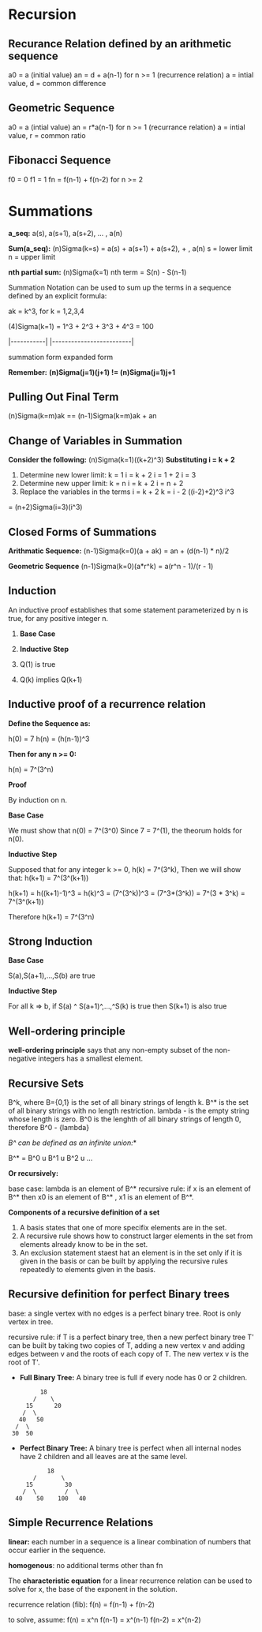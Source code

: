 # Recursion

## Recurance Relation defined by an arithmetic sequence
a0 = a (initial value)
an = d + a(n-1) for n >= 1 (recurrence relation)
a = intial value, d = common difference

## Geometric Sequence
a0 = a (intial value)
an = r*a(n-1) for n >= 1 (recurrance relation)
a = intial value, r = common ratio

## Fibonacci Sequence
f0 = 0
f1 = 1
fn = f(n-1) + f(n-2) for n >= 2

# Summations

**a_seq:**
a(s), a(s+1), a(s+2), ... , a(n)

**Sum(a_seq):**
(n)Sigma(k=s) = a(s) + a(s+1) + a(s+2), + , a(n)
s = lower limit
n = upper limit

**nth partial sum:**
(n)Sigma(k=1)
nth term = S(n) - S(n-1)

Summation Notation can be used to sum up the terms in a sequence defined by an explicit formula:

ak = k^3, for k = 1,2,3,4

(4)Sigma(k=1) = 1^3 + 2^3 + 3^3 + 4^3 = 100

|-----------|   |-------------------------|

summation form      expanded form

**Remember:**
**(n)Sigma(j=1)(j+1) != (n)Sigma(j=1)j+1**

## Pulling Out Final Term

(n)Sigma(k=m)ak == (n-1)Sigma(k=m)ak + an

## Change of Variables in Summation

**Consider the following:**
(n)Sigma(k=1)((k+2)^3)
**Substituting i = k + 2**
1. Determine new lower limit:
    k = 1
    i = k + 2
    i = 1 + 2
    i = 3
2. Determine new upper limit:
    k = n
    i = k + 2
    i = n + 2
3. Replace the variables in the terms
    i = k + 2
    k = i - 2
    ((i-2)+2)^3
    i^3

= (n+2)Sigma(i=3)(i^3)

## Closed Forms of Summations

**Arithmatic Sequence:**
(n-1)Sigma(k=0)(a + ak) = an + (d(n-1) * n)/2

**Geometric Sequence**
(n-1)Sigma(k=0)(a*r^k) = a(r^n - 1)/(r - 1)

## Induction

An inductive proof establishes that some statement parameterized by n is true, for any positive integer n.

1. **Base Case**
2. **Inductive Step**

1. Q(1) is true
2. Q(k) implies Q(k+1)

## Inductive proof of a recurrence relation

**Define the Sequence as:**

h(0) = 7
h(n) = (h(n-1))^3

**Then for any n >= 0:**

h(n) = 7^(3^n)

**Proof**

By induction on n.

**Base Case**

We must show that n(0) = 7^(3^0)
Since 7 = 7^(1), the theorum holds for n(0).

**Inductive Step**

Supposed that for any integer k >= 0,
h(k) = 7^(3^k), Then we will show that:
h(k+1) =  7^(3^(k+1))

h(k+1) = h((k+1)-1)^3
       = h(k)^3
       = (7^(3^k))^3
       = (7^3*(3^k))
       = 7^(3 * 3^k)
       = 7^(3^(k+1))

Therefore h(k+1) = 7^(3^n)

## Strong Induction

**Base Case**

S(a),S(a+1),...,S(b) are true

**Inductive Step**

For all k => b, if 
S(a) ^ S(a+1)^,...,^S(k) is true then S(k+1) is also true

## Well-ordering principle

**well-ordering principle** says that any non-empty subset of the non-negative integers has a smallest element.

## Recursive Sets
B^k, where B={0,1} is the set of all binary strings of length k.
B^* is the set of all binary strings with no length restriction.
lambda - is the empty string whose length is zero.
B^0 is the lenghth of all binary strings of length 0, therefore B^0 - {lambda}

**B^* can be defined as an infinite union:**

B^* = B^0 u B^1 u B^2 u ...

**Or recursively:**

base case: lambda is an element of B^*
recursive rule: if x is an element of B^* then x0 is an element of B^*
, x1 is an element of B^*.

**Components of a recursive definition of a set**
1. A basis states that one of more specifix elements are in the set.
2. A recursive rule shows how to construct larger elements in the set from elements already know to be in the set.
3. An exclusion statement staest hat an element is in the set only if it is given in the basis or can be built by applying the recursive rules repeatedly to elements given in the basis.

## Recursive definition for perfect Binary trees

base: a single vertex with no edges is a perfect binary tree. Root is only vertex in tree.

recursive rule: if T is a perfect binary tree, then a new perfect binary tree T' can be built by taking two copies of T, adding a new vertex v and adding edges between v and the roots of each copy of T. The new vertex v is the root of T'.

- **Full Binary Tree:** A binary tree is full if every node has 0 or 2 children.
```
         18
       /    \   
     15      20    
    /  \       
   40   50   
  /  \
 30  50
```

- **Perfect Binary Tree:** A binary tree is perfect when all internal nodes have 2 children and all leaves are at the same level.
```
           18
       /       \  
     15         30  
    /  \        /  \
  40    50    100   40
```

## Simple Recurrence Relations

**linear:** each number in a sequence is a linear combination of numbers that occur earlier in the sequence.

**homogenous**: no additional terms other than fn

The **characteristic equation** for a linear recurrence relation can be used to solve for x, the base of the exponent in the solution.

recurrence relation (fib): f(n) = f(n-1) + f(n-2)

to solve, assume:
f(n) = x^n
f(n-1) = x^(n-1)
f(n-2) = x^(n-2)